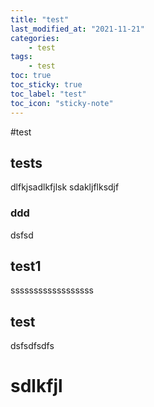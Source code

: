 ```yaml
---
title: "test"
last_modified_at: "2021-11-21"
categories:
    - test
tags:
    - test
toc: true
toc_sticky: true
toc_label: "test"
toc_icon: "sticky-note"
---
```


#test

## tests
dlfkjsadlkfjlsk
sdakljflksdjf

### ddd
dsfsd


## test1

ssssssssssssssssss

## test
dsfsdfsdfs

# sdlkfjl